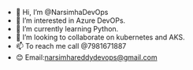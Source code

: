 - 👋 Hi, I’m @NarsimhaDevOps
- 👀 I’m interested in Azure DevOPs.
- 🌱 I’m currently learning Python.
- 💞️ I’m looking to collaborate on kubernetes and AKS.
- 📫 To reach me call @7981671887
- 😊 Email:narsimhareddydevops@gmail.com
  
  

<!---
NarsimhaDevOps/NarsimhaDevOps is a ✨ special ✨ repository because its `README.md` (this file) appears on your GitHub profile.
You can click the Preview link to take a look at your changes.
--->
